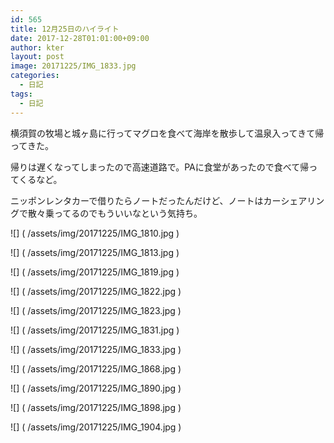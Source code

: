 ```yaml
---
id: 565
title: 12月25日のハイライト
date: 2017-12-28T01:01:00+09:00
author: kter
layout: post
image: 20171225/IMG_1833.jpg
categories:
  - 日記
tags:
  - 日記
---
```


横須賀の牧場と城ヶ島に行ってマグロを食べて海岸を散歩して温泉入ってきて帰ってきた。

帰りは遅くなってしまったので高速道路で。PAに食堂があったので食べて帰ってくるなど。

ニッポンレンタカーで借りたらノートだったんだけど、ノートはカーシェアリングで散々乗ってるのでもういいなという気持ち。

![] ( /assets/img/20171225/IMG_1810.jpg )

![] ( /assets/img/20171225/IMG_1813.jpg )

![] ( /assets/img/20171225/IMG_1819.jpg )

![] ( /assets/img/20171225/IMG_1822.jpg )

![] ( /assets/img/20171225/IMG_1823.jpg )

![] ( /assets/img/20171225/IMG_1831.jpg )

![] ( /assets/img/20171225/IMG_1833.jpg )

![] ( /assets/img/20171225/IMG_1868.jpg )

![] ( /assets/img/20171225/IMG_1890.jpg )

![] ( /assets/img/20171225/IMG_1898.jpg )

![] ( /assets/img/20171225/IMG_1904.jpg )

